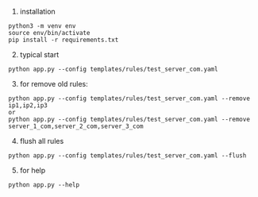 1. installation
```
python3 -m venv env
source env/bin/activate
pip install -r requirements.txt
```
2. typical start
```
python app.py --config templates/rules/test_server_com.yaml
```
3. for remove old rules:
```
python app.py --config templates/rules/test_server_com.yaml --remove ip1,ip2,ip3
or
python app.py --config templates/rules/test_server_com.yaml --remove server_1_com,server_2_com,server_3_com
```
4. flush all rules
```
python app.py --config templates/rules/test_server_com.yaml --flush
```
5. for help
```
python app.py --help
```